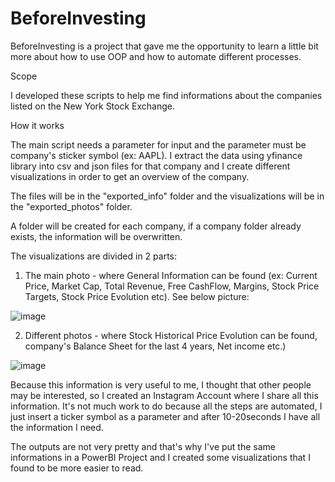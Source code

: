 # BeforeInvesting

BeforeInvesting is a project that gave me the opportunity to learn a little bit more about how to use OOP and how to automate different processes.

Scope

I developed these scripts to help me find informations about the companies listed on the New York Stock Exchange.

How it works

The main script needs a parameter for input and the parameter must be company's sticker symbol (ex: AAPL).
I extract the data using yfinance library into csv and json files for that company and I create different visualizations in order to get an overview of the company.

The files will be in the "exported_info" folder and the visualizations will be in the "exported_photos" folder.

A folder will be created for each company, if a company folder already exists, the information will be overwritten.

The visualizations are divided in 2 parts:
1. The main photo - where General Information can be found (ex: Current Price, Market Cap, Total Revenue, Free CashFlow, Margins, Stock Price Targets, Stock Price Evolution etc). See below picture:

![image](https://user-images.githubusercontent.com/40692414/199305054-b30d26a7-85df-4854-aa36-a26cde426625.png)

2. Different photos - where Stock Historical Price Evolution can be found, company's Balance Sheet for the last 4 years, Net income etc.)

![image](https://user-images.githubusercontent.com/40692414/199305158-23d3f3e5-1424-4b82-9e6b-8336c90cfb52.png)


Because this information is very useful to me, I thought that other people may be interested, so I created an Instagram Account where I share all this information. It's not much work to do because all the steps are automated, I just insert a ticker symbol as a parameter and after 10-20seconds I have all the information I need.

The outputs are not very pretty and that's why I've put the same informations in a PowerBI Project and I created some visualizations that I found to be more easier to read.
